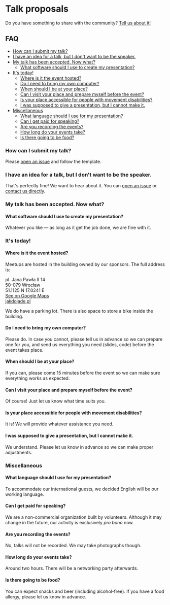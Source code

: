 # Talk proposals

Do you have something to share with the community? [Tell us about it!](https://github.com/WrocTypeScript/talks/issues/new/choose)

## FAQ

<!-- TOC depthFrom:3 depthTo:4 -->

- [How can I submit my talk?](#how-can-i-submit-my-talk)
- [I have an idea for a talk, but I don't want to be the speaker.](#i-have-an-idea-for-a-talk-but-i-dont-want-to-be-the-speaker)
- [My talk has been accepted. Now what?](#my-talk-has-been-accepted-now-what)
  - [What software should I use to create my presentation?](#what-software-should-i-use-to-create-my-presentation)
- [It's today!](#its-today)
  - [Where is it the event hosted?](#where-is-it-the-event-hosted)
  - [Do I need to bring my own computer?](#do-i-need-to-bring-my-own-computer)
  - [When should I be at your place?](#when-should-i-be-at-your-place)
  - [Can I visit your place and prepare myself before the event?](#can-i-visit-your-place-and-prepare-myself-before-the-event)
  - [Is your place accessible for people with movement disabilities?](#is-your-place-accessible-for-people-with-movement-disabilities)
  - [I was supposed to give a presentation, but I cannot make it.](#i-was-supposed-to-give-a-presentation-but-i-cannot-make-it)
- [Miscellaneous](#miscellaneous)
  - [What language should I use for my presentation?](#what-language-should-i-use-for-my-presentation)
  - [Can I get paid for speaking?](#can-i-get-paid-for-speaking)
  - [Are you recording the events?](#are-you-recording-the-events)
  - [How long do your events take?](#how-long-do-your-events-take)
  - [Is there going to be food?](#is-there-going-to-be-food)

<!-- /TOC -->

### How can I submit my talk?

Please [open an issue](https://github.com/WrocTypeScript/talks/issues/new/choose) and follow the template.

### I have an idea for a talk, but I don't want to be the speaker.

That's perfectly fine! We want to hear about it. You can
[open an issue](https://github.com/WrocTypeScript/talks/issues/new/choose)
or [contact us directly](mailto:hello@typescript.community?subject=Idea%20for%20a%20talk).

### My talk has been accepted. Now what?

#### What software should I use to create my presentation?

Whatever you like — as long as it get the job done, we are fine with it.

### It's today!

#### Where is it the event hosted?

Meetups are hosted in the building owned by our sponsors. The full address is:

pl. Jana Pawła II 14  
50-079 Wrocław  
51.1125 N 17.0241 E  
[See on Google Maps](https://www.google.com/maps/dir//plac+Jana+Paw%C5%82a+II+14,+50-079+Wroc%C5%82aw,+Polska/@51.1116577,17.0199383,17z/data=!4m9!4m8!1m0!1m5!1m1!1s0x470fc20a38996577:0xdbfd0b444e0630dc!2m2!1d17.022127!2d51.1116544!3e0)  
[jakdojade.pl](https://jakdojade.pl/wroclaw/trasa/?tn=Plac%20Jana%20Paw%C5%82a%20II%2014)

We do have a parking lot. There is also space to store a bike inside the building.

#### Do I need to bring my own computer?

Please do. In case you cannot, please tell us in advance so we can prepare one for you, and send us
everything you need (slides, code) before the event takes place.

#### When should I be at your place?

If you can, please come 15 minutes before the event so we can make sure everything works as
expected.

#### Can I visit your place and prepare myself before the event?

Of course! Just let us know what time suits you.

#### Is your place accessible for people with movement disabilities?

It is! We will provide whatever assistance you need.

#### I was supposed to give a presentation, but I cannot make it.

We understand. Please let us know in advance so we can make proper adjustments.

### Miscellaneous

#### What language should I use for my presentation?

To accommodate our international guests, we decided English will be our working language.

#### Can I get paid for speaking?

We are a non-commercial organization built by volunteers. Although it may change in the future, our
activity is exclusively _pro bono_ now.

#### Are you recording the events?

No, talks will not be recorded. We may take photographs though.

#### How long do your events take?

Around two hours. There will be a networking party afterwards.

#### Is there going to be food?

You can expect snacks and beer (including alcohol-free). If you have a food allergy, please let us
know in advance.
